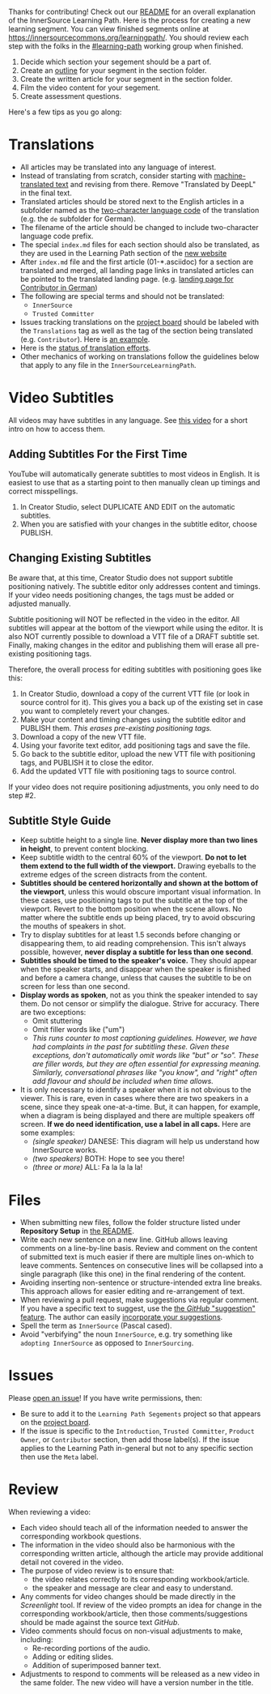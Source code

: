 Thanks for contributing!
Check out our [README](./README.md) for an overall explanation of the InnerSource Learning Path.
Here is the process for creating a new learning segment.
You can view finished segments online at https://innersourcecommons.org/learningpath/.
You should review each step with the folks in the [#learning-path] working group when finished.

1.  Decide which section your segement should be a part of.
1.  Create an [outline](./outline-template.md) for your segment in the section folder.
1.  Create the written article for your segment in the section folder.
1.  Film the video content for your segement.
1.  Create assessment questions.

Here's a few tips as you go along:

# Translations

* All articles may be translated into any language of interest.
* Instead of translating from scratch, consider starting with [machine-translated text](https://www.deepl.com/translator) and revising from there.
Remove "Translated by DeepL" in the final text.
* Translated articles should be stored next to the English articles in a subfolder named as the [two-character language code](https://www.loc.gov/standards/iso639-2/php/code_list.php) of the translation (e.g. the `de` subfolder for German).
* The filename of the article should be changed to include two-character language code prefix.
* The special `index.md` files for each section should also be translated, as they are used in the Learning Path section of the [new website](https://innersourcecommons.net/learn/learning-path/)
* After `index.md` file and the first article (01-*.asciidoc) for a section are translated and merged, all landing page links in translated articles can be pointed to the translated landing page. (e.g. [landing page for Contributor in German](https://innersourcecommons.org/de/learn/learning-path/contributor))
* The following are special terms and should not be translated:
  * `InnerSource`
  * `Trusted Committer`
* Issues tracking translations on the [project board](https://github.com/InnerSourceCommons/InnerSourceLearningPath/projects/1) should be labeled with the `Translations` tag as well as the tag of the section being translated (e.g. `Contributor`).
Here is [an example](https://github.com/InnerSourceCommons/InnerSourceLearningPath/issues/255).
* Here is the [status of translation efforts](https://github.com/InnerSourceCommons/InnerSourceLearningPath/wiki/Translations).
* Other mechanics of working on translations follow the guidelines below that apply to any file in the `InnerSourceLearningPath`.

# Video Subtitles

All videos may have subtitles in any language. See [this video](https://drive.google.com/file/d/1IaAH8Zmp2ggBtelexhaZUqia5yS8mUjE/view?usp=sharing) for a short intro on how to access them.

## Adding Subtitles For the First Time

YouTube will automatically generate subtitles to most videos in English.
It is easiest to use that as a starting point to then manually clean up timings and correct misspellings.
  1. In Creator Studio, select DUPLICATE AND EDIT on the automatic subtitles.
  2. When you are satisfied with your changes in the subtitle editor, choose PUBLISH.

## Changing Existing Subtitles

Be aware that, at this time, Creator Studio does not support subtitle positioning natively.
The subtitle editor only addresses content and timings.
If your video needs positioning changes, the tags must be added or adjusted manually.

Subtitle positioning will NOT be reflected in the video in the editor.
All subtitles will appear at the bottom of the viewport while using the editor.
It is also NOT currently possible to download a VTT file of a DRAFT subtitle set.
Finally, making changes in the editor and publishing them will erase all pre-existing positioning tags.

Therefore, the overall process for editing subtitles with positioning goes like this:
  1. In Creator Studio, download a copy of the current VTT file (or look in source control for it).
  This gives you a back up of the existing set in case you want to completely revert your changes.
  2. Make your content and timing changes using the subtitle editor and PUBLISH them.
    _This erases pre-existing positioning tags._
  3. Download a copy of the new VTT file.
  4. Using your favorite text editor, add positioning tags and save the file.
  5. Go back to the subtitle editor, upload the new VTT file with positioning tags, and PUBLISH it to close the editor.
  6. Add the updated VTT file with positioning tags to source control.

If your video does not require positioning adjustments, you only need to do step #2.

## Subtitle Style Guide

  * Keep subtitle height to a single line. **Never display more than two lines in height**, to prevent content blocking.
  * Keep subtitle width to the central 60% of the viewport. **Do not to let them extend to the full width of the viewport.**
    Drawing eyeballs to the extreme edges of the screen distracts from the content.
  * **Subtitles should be centered horizontally and shown at the bottom of the viewport**, unless this would obscure important visual information.
    In these cases, use positioning tags to put the subtitle at the top of the viewport.
    Revert to the bottom position when the scene allows.
    No matter where the subtitle ends up being placed, try to avoid obscuring the mouths of speakers in shot.
  * Try to display subtitles for at least 1.5 seconds before changing or disappearing them, to aid reading comprehension.
    This isn't always possible, however,
    **never display a subtitle for less than one second**.
  * **Subtitles should be timed to the speaker's voice.**
    They should appear when the speaker starts, and disappear when the speaker is finished and before a camera change, unless that causes the subtitle to be on screen for less than one second.
  * **Display words as spoken**, not as you think the speaker intended to say them.
    Do not censor or simplify the dialogue.
    Strive for accuracy.
    There are two exceptions:
    - Omit stuttering
    - Omit filler words like ("um")
    - _This runs counter to most captioning guidelines.
      However, we have had complaints in the past for subtitling these.
      Given these exceptions, don't automatically omit words like "but" or "so".
      These are filler words, but they are often essential for expressing meaning.
      Similarly, conversational phrases like "you know", and "right" often add flavour and should be included when time allows._
  * It is only necessary to identify a speaker when it is not obvious to the viewer.
    This is rare, even in cases where there are two speakers in a scene, since they speak one-at-a-time.
    But, it can happen, for example, when a diagram is being displayed and there are multiple speakers off screen.
    **If we do need identification, use a label in all caps.**
    Here are some examples:
    - _(single speaker)_ DANESE: This diagram will help us understand how InnerSource works.
    - _(two speakers)_ BOTH: Hope to see you there!
    - _(three or more)_ ALL: Fa la la la la!





# Files

* When submitting new files, follow the folder structure listed under **Repository Setup** in [the README](./README.md).
* Write each new sentence on a new line.
GitHub allows leaving comments on a line-by-line basis.
Review and comment on the content of submitted text is much easier if there are multiple lines on-which to leave comments.
Sentences on consecutive lines will be collapsed into a single paragraph (like this one) in the final rendering of the content.
* Avoiding inserting non-sentence or structure-intended extra line breaks.
This approach allows for easier editing and re-arrangement of text.
* When reviewing a pull request, make suggestions via regular comment.
If you have a specific text to suggest, use the [the _GitHub_ "suggestion" feature][suggestion feature].
The author can easily [incorporate your suggestions][incorporate suggestions].
* Spell the term as `InnerSource` (Pascal cased).
* Avoid "verbifying" the noun `InnerSource`, e.g. try something like `adopting InnerSource` as opposed to `InnerSourcing`.

# Issues

Please [open an issue](https://github.com/InnerSourceCommons/InnerSourceLearningPath/issues/new)!
If you have write permissions, then:
* Be sure to add it to the `Learning Path Segements` project so that appears on the [project board].
* If the issue is specific to the `Introduction`, `Trusted Committer`, `Product Owner`, or `Contributor` section, then add those label(s).
If the issue applies to the Learning Path in-general but not to any specific section then use the `Meta` label.

[suggestion feature]: https://help.github.com/articles/commenting-on-a-pull-request/#adding-line-comments-to-a-pull-request
[incorporate suggestions]: https://help.github.com/articles/incorporating-feedback-in-your-pull-request/
[project board]: https://github.com/InnerSourceCommons/InnerSourceLearningPath/projects/1

# Review

When reviewing a video:

* Each video should teach all of the information needed to answer the corresponding workbook questions.
* The information in the video should also be harmonious with the corresponding written article,
although the article may provide additional detail not covered in the video.
* The purpose of video review is to ensure that:
  * the video relates correctly to its corresponding workbook/article.
  * the speaker and message are clear and easy to understand.
* Any comments for video changes should be made directly in the _Screenlight_ tool.
If review of the video prompts an idea for change in the corresponding workbook/article,
then those comments/suggestions should be made against the source text _GitHub_.
* Video comments should focus on non-visual adjustments to make, including:
  * Re-recording portions of the audio.
  * Adding or editing slides.
  * Addition of superimposed banner text.
* Adjustments to respond to comments will be released as a new video in the same folder.
The new video will have a version number in the title.

[#learning-path]: https://app.slack.com/client/T04PXKRM0/CARTU4XV2
